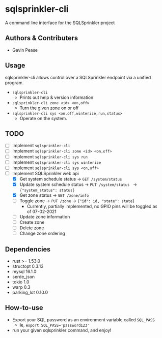 # sqlsprinkler-cli
A command line interface for the SQLSprinkler project

## Authors & Contributers
- Gavin Pease

## Usage
sqlsprinkler-cli allows control over a SQLSprinkler endpoint via a unified program.

* `sqlsprinkler-cli`
    - Prints out help & version information
* `sqlsprinkler-cli zone <id> <on,off>`
    - Turn the given zone on or off
* `sqlsprinkler-cli sys <on,off,winterize,run,status>`
    - Operate on the system.
    
## TODO
* [ ] Implement `sqlsprinkler-cli`
* [ ] Implement `sqlsprinkler-cli zone <id> <on,off>`
* [ ] Implement `sqlsprinkler-cli sys run`
* [ ] Implement `sqlsprinkler-cli sys winterize`
* [ ] Implement `sqlsprinkler-cli sys <on,off>`
* [ ] Implement SQLSprinkler web api
  * [x] Get system schedule status → `GET /system/status` 
  * [x] Update system schedule status → `PUT /system/status ` → `{"system_status": status}`
  * [x] Get zone status → `GET /zone/info`
  * [ ] Toggle zone → `PUT /zone` → `{"id": id, "state": state}`
    - Currently, partially implemented, no GPIO pins will be toggled as of 07-02-2021
  * [ ] Update zone information
  * [ ] Create zone
  * [ ] Delete zone
  * [ ] Change zone ordering

## Dependencies
* rust >= 1.53.0
* structopt 0.3.13
* mysql 16.1.0
* serde_json
* tokio 1.0
* warp 0.3
* parking_lot 0.10.0

## How-to-use
* Export your SQL password as an environment variable called `SQL_PASS`
  - ie, `export SQL_PASS='password123'`
* run your given sqlsprinkler command, and enjoy!